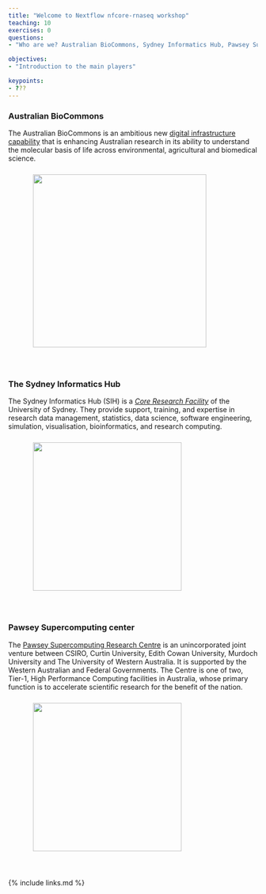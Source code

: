 ```yaml
---
title: "Welcome to Nextflow nfcore-rnaseq workshop"
teaching: 10
exercises: 0
questions:
- "Who are we? Australian BioCommons, Sydney Informatics Hub, Pawsey Supercomputing Center"

objectives:
- "Introduction to the main players"

keypoints:
- ???
---
```


### Australian BioCommons
The Australian BioCommons is an ambitious new [digital infrastructure capability](https://www.biocommons.org.au/) that is enhancing Australian research in its ability to understand the molecular basis of life across environmental, agricultural and biomedical science.

<figure>
  <img src="{{ page.root }}/fig/Australian_Biocommons.png" style="margin:10px;height:350px"/>
  </figure><br>

### The Sydney Informatics Hub
The Sydney Informatics Hub (SIH) is a _[Core Research Facility](https://sydney.edu.au/research/facilities.html)_ of the University of Sydney. They provide support, training, and expertise in research data management, statistics, data science, software engineering, simulation, visualisation, bioinformatics, and research computing.

<figure>
  <img src="{{ page.root }}/fig/SIH.png" style="margin:10px;height:300px"/>
  </figure><br>


### Pawsey Supercomputing center

The [Pawsey Supercomputing Research Centre](https://pawsey.org.au/) is an unincorporated joint venture between CSIRO, Curtin University, Edith Cowan University, Murdoch University and The University of Western Australia.  It is supported by the Western Australian and Federal Governments. The Centre is one of two, Tier-1, High Performance Computing facilities in Australia, whose primary function is to accelerate scientific research for the benefit of the nation.

<figure>
  <img src="{{ page.root }}/fig/Pawsey_supercomputing_center.png" style="margin:10px;height:300px"/>
  </figure><br>




{% include links.md %}
